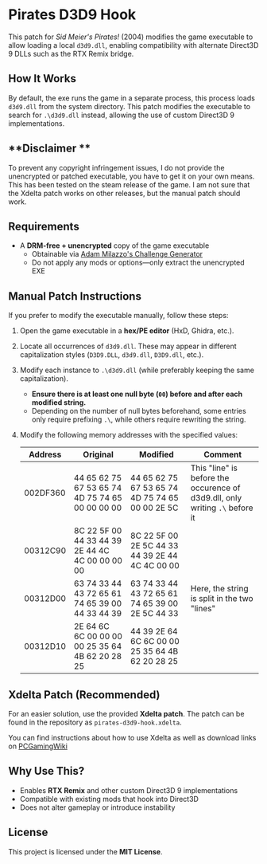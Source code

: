 # Pirates D3D9 Hook  

This patch for *Sid Meier's Pirates!* (2004) modifies the game executable to allow loading a local `d3d9.dll`, enabling compatibility with alternate Direct3D 9 DLLs such as the RTX Remix bridge.  

## **How It Works**  
By default, the exe runs the game in a separate process, this process loads `d3d9.dll` from the system directory. This patch modifies the executable to search for `.\d3d9.dll` instead, allowing the use of custom Direct3D 9 implementations.  

## **Disclaimer **
To prevent any copyright infringement issues, I do not provide the unencrypted or patched executable, you have to get it on your own means.
This has been tested on the steam release of the game. I am not sure that the Xdelta patch works on other releases, but the manual patch should work.

## **Requirements**  
- A **DRM-free + unencrypted** copy of the game executable  
  - Obtainable via [Adam Milazzo's Challenge Generator](http://www.adammil.net/blog/v121_The_Sid_Meier_s_Pirates_Challenge_Pack.html)  
  - Do not apply any mods or options—only extract the unencrypted EXE  

## **Manual Patch Instructions**  
If you prefer to modify the executable manually, follow these steps:  

1. Open the game executable in a **hex/PE editor** (HxD, Ghidra, etc.).  
2. Locate all occurrences of `d3d9.dll`. These may appear in different capitalization styles (`D3D9.DLL`, `d3d9.dll`, `D3D9.dll`, etc.).  
3. Modify each instance to `.\d3d9.dll` (while preferably keeping the same capitalization).  
   - **Ensure there is at least one null byte (`00`) before and after each modified string.**  
   - Depending on the number of null bytes beforehand, some entries only require prefixing `.\`, while others require rewriting the string.  
4. Modify the following memory addresses with the specified values:  

   | Address  | Original | Modified | Comment |
   |----------|---------|---------|---------|
   | 002DF360 | 44 65 62 75 67 53 65 74 4D 75 74 65 00 00 00 00 | 44 65 62 75 67 53 65 74 4D 75 74 65 00 00 2E 5C | This "line" is before the occurence of d3d9.dll, only writing `.\` before it |
   | 00312C90 | 8C 22 5F 00 44 33 44 39 2E 44 4C 4C 00 00 00 00 | 8C 22 5F 00 2E 5C 44 33 44 39 2E 44 4C 4C 00 00 | |
   | 00312D00 | 63 74 33 44 43 72 65 61 74 65 39 00 44 33 44 39 | 63 74 33 44 43 72 65 61 74 65 39 00 2E 5C 44 33 | Here, the string is split in the two "lines" |
   | 00312D10 | 2E 64 6C 6C 00 00 00 00 25 35 64 4B 62 20 28 25 | 44 39 2E 64 6C 6C 00 00 25 35 64 4B 62 20 28 25 | |

## **Xdelta Patch (Recommended)**  
For an easier solution, use the provided **Xdelta patch**.
The patch can be found in the repository as `pirates-d3d9-hook.xdelta`.

You can find instructions about how to use Xdelta as well as download links on [PCGamingWiki](https://www.pcgamingwiki.com/wiki/Xdelta)

## **Why Use This?**  
- Enables **RTX Remix** and other custom Direct3D 9 implementations  
- Compatible with existing mods that hook into Direct3D  
- Does not alter gameplay or introduce instability  

## **License**  
This project is licensed under the **MIT License**.  
